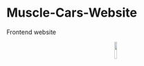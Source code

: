 # Muscle-Cars-Website
 Frontend website 

<p align="center"><img width=10% src=https://github.com/joselopes04/Muscle-Cars-Website/images/AmericanMuscle.png></p>